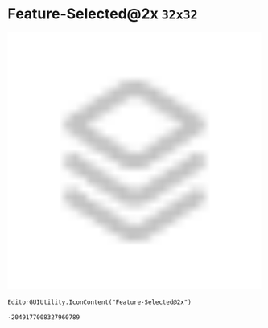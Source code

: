 # Feature-Selected@2x `32x32`
<img src="/img/Feature-Selected@2x.png" width=512 height=512>

``` CSharp
EditorGUIUtility.IconContent("Feature-Selected@2x")
```
```
-2049177008327960789
```
